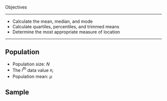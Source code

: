 Objectives
***
* Calculate the mean, median, and mode
* Calculate quartiles, percentiles, and trimmed means
* Determine the most appropriate measure of location
***
## Population
- Population size: $N$ 
- The $i^{th}$ data value $x_{i}$ 
- Population mean: $\mu$

## Sample


